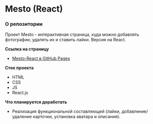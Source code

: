 # Mesto (React)

### О репозитории

Проект Mesto - интерактивная страница, куда можно добавлять фотографии, удалять их и ставить лайки. Версия на React.

**Ссылка на страницу**

* [Mesto-React в GitHub Pages](https://alexeyitm.github.io/mesto-react/)

**Стек проекта**

* HTML
* CSS
* JS
* React.js

**Что планируется доработать**

* Реализация функциональной составляющей (лайки, добавление/удаление карточки, установка аватара и описания).
